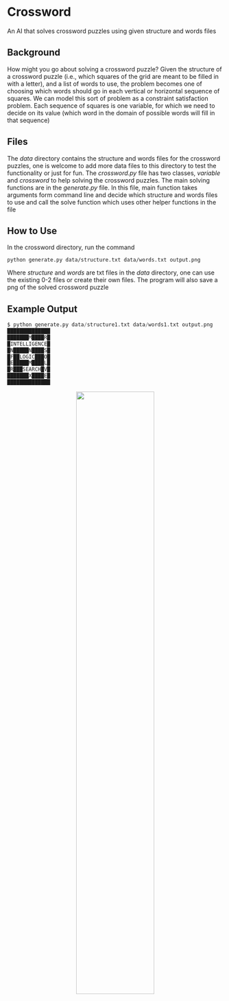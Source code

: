 # Crossword

An AI that solves crossword puzzles using given structure and words files

## Background

How might you go about solving a crossword puzzle? Given the structure of a crossword puzzle (i.e., which squares of the grid are meant to be filled in with a letter), and a list of words to use, the problem becomes one of choosing which words should go in each vertical or horizontal sequence of squares. We can model this sort of problem as a constraint satisfaction problem. Each sequence of squares is one variable, for which we need to decide on its value (which word in the domain of possible words will fill in that sequence)

## Files

The _data_ directory contains the structure and words files for the crossword puzzles, one is welcome to add more data files to this directory to test the functionality or just for fun. The _crossword.py_ file has two classes, _variable_ and _crossword_ to help solving the crossword puzzles. The main solving functions are in the _generate.py_ file. In this file, main function takes arguments form command line and decide which structure and words files to use and call the solve function which uses other helper functions in the file

## How to Use

In the crossword directory, run the command

```
python generate.py data/structure.txt data/words.txt output.png
```

Where _structure_ and _words_ are txt files in the _data_ directory, one can use the existing 0-2 files or create their own files. The program will also save a png of the solved crossword puzzle

## Example Output

```python
$ python generate.py data/structure1.txt data/words1.txt output.png
██████████████
███████M████R█
█INTELLIGENCE█
█N█████N████S█
█F██LOGIC███O█
█E█████M████L█
█R███SEARCH█V█
███████X████E█
██████████████
```


<p align="center">
<img src="https://user-images.githubusercontent.com/99038613/176724983-d23252a0-73cc-41b1-981e-0a2575e66327.jpg" width="60%" height="60%">
</p>
